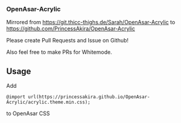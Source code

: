 ### OpenAsar-Acrylic

Mirrored from https://git.thicc-thighs.de/Sarah/OpenAsar-Acrylic to https://github.com/PrincessAkira/OpenAsar-Acrylic

Please create Pull Requests and Issue on Github!

Also feel free to make PRs for Whitemode.

## Usage

Add

```
@import url(https://princessakira.github.io/OpenAsar-Acrylic/acrylic.theme.min.css);
```

to OpenAsar CSS
